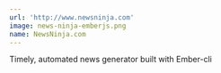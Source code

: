 ```yaml
---
url: 'http://www.newsninja.com'
image: news-ninja-emberjs.png
name: NewsNinja.com
---
```

Timely, automated news generator built with Ember-cli